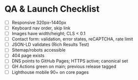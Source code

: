# QA & Launch Checklist

- [ ] Responsive 320px–1440px
- [ ] Keyboard nav order, skip link
- [ ] Images have width/height; CLS < 0.1
- [ ] Contact form: validation, error states, reCAPTCHA, rate limit
- [ ] JSON-LD validates (Rich Results Test)
- [ ] Sitemap/robots accessible
- [ ] 404 page exists
- [ ] DNS points to GitHub Pages; HTTPS active; canonical set
- [ ] GH Actions green on main; previous release tagged
- [ ] Lighthouse mobile 90+ on core pages
